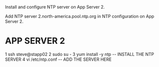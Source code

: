 Install and configure NTP server on App Server 2.

Add NTP server 2.north-america.pool.ntp.org in NTP configuration on App Server 2.

APP SERVER 2
=============
   1  ssh steve@stapp02
   2  sudo su -
   3  yum install -y ntp  -- INSTALL THE NTP SERVER
   4  vi /etc/ntp.conf    -- ADD THE SERVER HERE
